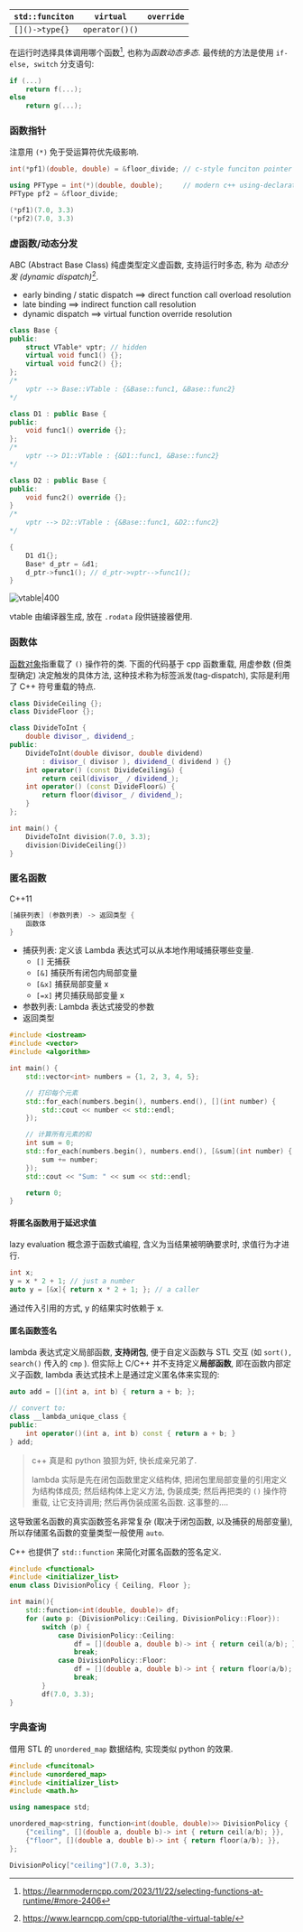 
| `std::funciton`       | `virtual`      | `override` |
| --------------------- | -------------- | ---------- |
| `[]()->type{}` | `operator()()` |            |


在运行时选择具体调用哪个函数[^1], 也称为*函数动态多态*. 最传统的方法是使用 `if-else, switch` 分支语句:

```cpp
if (...)
	return f(...);
else
	return g(...);
```


### 函数指针

注意用 `(*)` 免于受运算符优先级影响.
```cpp
int(*pf1)(double, double) = &floor_divide; // c-style funciton pointer

using PFType = int(*)(double, double);     // modern c++ using-declaration
PFType pf2 = &floor_divide;

(*pf1)(7.0, 3.3)
(*pf2)(7.0, 3.3)
```

### 虚函数/动态分发

ABC (Abstract Base Class) 纯虚类型定义虚函数, 支持运行时多态, 称为 *动态分发 (dynamic dispatch)*[^2].
- early binding / static dispatch ==> direct function call overload resolution 
- late binding ==> indirect function call resolution 
- dynamic dispatch ==> virtual function override resolution 

```cpp
class Base {
public:
	struct VTable* vptr; // hidden
	virtual void func1() {};
	virtual void func2() {};
};
/*
	vptr --> Base::VTable : {&Base::func1, &Base::func2}
*/

class D1 : public Base {
public:
	void func1() override {};
};
/*
	vptr --> D1::VTable : {&D1::func1, &Base::func2}
*/

class D2 : public Base {
public:
	void func2() override {};
}
/*
	vptr --> D2::VTable : {&Base::func1, &D2::func2}
*/

{
	D1 d1{};
	Base* d_ptr = &d1;
	d_ptr->func1(); // d_ptr->vptr-->func1();
}
```

![vtable|400](../../../attach/vtable.avif)

vtable 由编译器生成, 放在 `.rodata` 段供链接器使用.

### 函数体

[函数对象](STL/辅助函数.md)指重载了 `()` 操作符的类. 下面的代码基于 cpp 函数重载, 用虚参数 (但类型确定) 决定触发的具体方法, 这种技术称为标签派发(tag-dispatch), 实际是利用了 C++ 符号重载的特点.

```cpp
class DivideCeiling {};
class DivideFloor {};

class DivideToInt {
	double divisor_, dividend_;
public:
	DivideToInt(double divisor, double dividend)
		: divisor_( divisor ), dividend_( dividend ) {}
	int operator() (const DivideCeiling&) {
		return ceil(divisor_ / dividend_);
	int operator() (const DivideFloor&) {
		return floor(divisor_ / dividend_);
	}
};

int main() {
	DivideToInt division(7.0, 3.3);
	division(DivideCeiling{})
}
```

### 匿名函数

C++11

```cpp
[捕获列表] (参数列表) -> 返回类型 {
	函数体
}
```

- 捕获列表: 定义该 Lambda 表达式可以从本地作用域捕获哪些变量. 
	- `[]` 无捕获
	- `[&]` 捕获所有闭包内局部变量
	- `[&x]` 捕获局部变量 x
	- `[=x]` 拷贝捕获局部变量 x
- 参数列表: Lambda 表达式接受的参数
- 返回类型

```cpp
#include <iostream>
#include <vector>
#include <algorithm>

int main() {
    std::vector<int> numbers = {1, 2, 3, 4, 5};

    // 打印每个元素
    std::for_each(numbers.begin(), numbers.end(), [](int number) {
        std::cout << number << std::endl;
    });

    // 计算所有元素的和
    int sum = 0;
    std::for_each(numbers.begin(), numbers.end(), [&sum](int number) {
        sum += number;
    });
    std::cout << "Sum: " << sum << std::endl;

    return 0;
}
```

#### 将匿名函数用于延迟求值

lazy evaluation 概念源于函数式编程, 含义为当结果被明确要求时, 求值行为才进行.

```cpp
int x;
y = x * 2 + 1; // just a number
auto y = [&x]{ return x * 2 + 1; }; // a caller
```

通过传入引用的方式, y 的结果实时依赖于 x.

#### 匿名函数签名

lambda 表达式定义局部函数, **支持闭包**, 便于自定义函数与 STL 交互 (如 `sort(), search()` 传入的 `cmp` ). 但实际上 C/C++ 并不支持定义**局部函数**, 即在函数内部定义子函数, lambda 表达式技术上是通过定义匿名体来实现的:

```cpp
auto add = [](int a, int b) { return a + b; };

// convert to:
class __lambda_unique_class {
public:
    int operator()(int a, int b) const { return a + b; }
} add;
```

> c++ 真是和 python 狼狈为奸, 快长成亲兄弟了. 
> 
> lambda 实际是先在闭包函数里定义结构体, 把闭包里局部变量的引用定义为结构体成员; 然后结构体上定义方法, 伪装成类; 然后再把类的 `()` 操作符重载, 让它支持调用; 然后再伪装成匿名函数. 这事整的....

这导致匿名函数的真实函数签名非常复杂 (取决于闭包函数, 以及捕获的局部变量), 所以存储匿名函数的变量类型一般使用 `auto`.  

C++ 也提供了 `std::function` 来简化对匿名函数的签名定义.

```cpp
#include <functional>
#include <initializer_list>
enum class DivisionPolicy { Ceiling, Floor };

int main(){
	std::function<int(double, double)> df;
	for (auto p: {DivisionPolicy::Ceiling, DivisionPolicy::Floor}):
		switch (p) {
			case DivisionPolicy::Ceiling:
				df = [](double a, double b)-> int { return ceil(a/b); };
				break;
			case DivisionPolicy::Floor:
				df = [](double a, double b)-> int { return floor(a/b); };
				break;
		}
		df(7.0, 3.3);
}
```

### 字典查询

借用 STL 的 `unordered_map` 数据结构, 实现类似 python 的效果.

```cpp
#include <funcitonal>
#include <unordered_map>
#include <initializer_list>
#include <math.h>

using namespace std;

unordered_map<string, function<int(double, double)>> DivisionPolicy {
	{"ceiling", [](double a, double b)-> int { return ceil(a/b); }},
	{"floor", [](double a, double b)-> int { return floor(a/b); }},
};

DivisionPolicy["ceiling"](7.0, 3.3);
```


[^1]: https://learnmoderncpp.com/2023/11/22/selecting-functions-at-runtime/#more-2406

[^2]: https://www.learncpp.com/cpp-tutorial/the-virtual-table/
